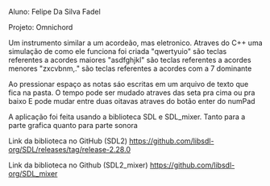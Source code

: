 Aluno: Felipe Da Silva Fadel

Projeto: Omnichord

Um instrumento similar a um acordeão, mas eletronico. Atraves do C++ uma simulação de como ele funciona foi criada
"qwertyuio" são teclas referentes a acordes maiores
"asdfghjkl" são teclas referentes a acordes menores
"zxcvbnm,." são teclas referentes a acordes com a 7 dominante

Ao pressionar espaço as notas sáo escritas em um arquivo de texto que fica na pasta.
O tempo pode ser mudado atraves das seta pra cima ou pra baixo
E pode mudar entre duas oitavas atraves do botão enter do numPad

A aplicação foi feita usando a biblioteca SDL e SDL_mixer. Tanto para a parte grafica quanto para parte sonora



Link da biblioteca no GitHub (SDL2)
https://github.com/libsdl-org/SDL/releases/tag/release-2.28.0

Link da biblioteca no Github (SDL2_mixer)
https://github.com/libsdl-org/SDL_mixer
